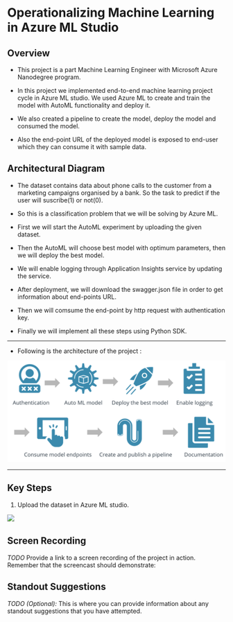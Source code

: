 # Operationalizing Machine Learning in Azure ML Studio

## Overview

* This project is a part Machine Learning Engineer with Microsoft Azure Nanodegree program.

* In this project we implemented end-to-end machine learning project cycle in Azure ML studio. We used Azure ML to create and train the model with AutoML functionality and deploy it. 

* We also created a pipeline to create the model, deploy the model and consumed the model.

* Also the end-point URL of the deployed model is exposed to end-user which they can consume it with sample data.


## Architectural Diagram

* The dataset contains data about phone calls to the customer from a marketing campaigns organised by a bank. So the task to predict if the user will suscribe(1) or not(0).

* So this is a classification problem that we will be solving by Azure ML.

* First we will start the AutoML experiment by uploading the given dataset.

* Then the AutoML will choose best model with optimum parameters, then we will deploy the best model.

* We will enable logging through Application Insights service by updating the service.

* After deployment, we will download the swagger.json file in order to get information about end-points URL.

* Then we will comsume the end-point by http request with authentication key.

* Finally we will implement all these steps using Python SDK.

---

* Following is the architecture of the project :

![](images/arc.png)

---

## Key Steps

1. Upload the dataset in Azure ML studio.

![](image/dataset/png)



## Screen Recording
*TODO* Provide a link to a screen recording of the project in action. Remember that the screencast should demonstrate:

## Standout Suggestions
*TODO (Optional):* This is where you can provide information about any standout suggestions that you have attempted.
